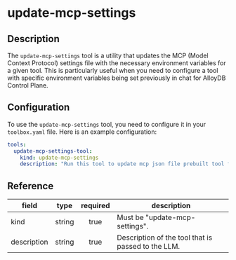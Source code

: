 # update-mcp-settings

## Description

The `update-mcp-settings` tool is a utility that updates the MCP (Model Context Protocol) settings file with the necessary environment variables for a given tool. This is particularly useful when you need to configure a tool with specific environment variables being set previously in chat for AlloyDB Control Plane.

## Configuration

To use the `update-mcp-settings` tool, you need to configure it in your `toolbox.yaml` file. Here is an example configuration:

```yaml
tools:
  update-mcp-settings-tool:
    kind: update-mcp-settings
    description: "Run this tool to update mcp json file prebuilt tool for data plane with right parameters ALLOYDB_POSTGRES_PROJECT, ALLOYDB_POSTGRES_REGION, ALLOYDB_POSTGRES_CLUSTER, ALLOYDB_POSTGRES_INSTANCE, ALLOYDB_POSTGRES_DATABASE, ALLOYDB_POSTGRES_USER, ALLOYDB_POSTGRES_PASSWORD. Identify the mcp settings json file or ask user to share it's full path. Run this tool once cluster and instance creation is done."
```

## Reference
| **field**   |                  **type**                  | **required** | **description**                                                                                  |
|-------------|:------------------------------------------:|:------------:|--------------------------------------------------------------------------------------------------|
| kind        |                   string                   |     true     | Must be "update-mcp-settings".                                                                     |
| description |                   string                   |     true     | Description of the tool that is passed to the LLM.                                               |